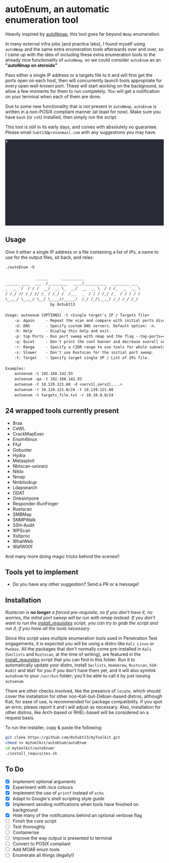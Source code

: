 # autoEnum, an automatic enumeration tool

Heavily inspired by [autoNmap](../autoNmap/README.md), this tool goes far beyond `Nmap` enumeration.

In many external infra jobs (and practice labs), I found myself using `autoNmap` and the same extra enumeration tools afterwards over and over, so I came up with the idea of including these extra enumeration tools to the already nice functionality of `autoNmap`, so we could consider `autoEnum` as an **"autoNmap on steroids"**

Pass either a single IP address or a targets file to it and will first get the ports open on each host, then will concurrently launch tools appropriate for every open well-known port. These will start working on the background, so allow a few moments for them to run completely. You will get a notification on your terminal when each of them are done.

Due to some new functionality that is not present in `autoNmap`, `autoEnum` is written in a non-POSIX compliant manner (at least for now). Make sure you have `bash` (or `zsh`) installed, then simply run the script.

This tool is still in its early days, and comes with absolutely no guarantee. Please email `5ubt13@protonmail.com` with any suggestions you may have.

![autoEnum_gif](autoenum-demo.gif)

## Usage

Give it either a single IP address or a file containing a list of IPs, a name to use for the output files, sit back, and relax:

~~~txt
./autoEnum -h

              _____      __________                         
______ ____  ___  /_________  ____/__________  ________ ___ 
_  __ `/  / / /  __/  __ \_  __/  __  __ \  / / /_  __ `__ \
/ /_/ // /_/ // /_ / /_/ /  /___  _  / / / /_/ /_  / / / / /
\__,_/ \__,_/ \__/ \____//_____/  /_/ /_/\__,_/ /_/ /_/ /_/ 
                    by 0x5ubt13                             
   
Usage: autoenum [OPTIONS] -t <Single target's IP / Targets file>
	-a: Again     - Repeat the scan and compare with initial ports discovered.
	-d: DNS       - Specify custom DNS servers. Default option: -n.
	-h: Help      - Display this help and exit.
	-p: top Ports - Run port sweep with nmap and the flag --top-ports=<your input>
	-q: Quiet     - Don't print the cool banner and decrease overall verbosity.
	-r: Range     - Specify a CIDR range to use tools for whole subnets.
	-s: Slower    - Don't use Rustscan for the initial port sweep.
	-t: Target    - Specify target single IP / List of IPs file.

Examples:
	autoenum -t 192.168.142.93
	autoenum -qa -t 192.168.142.93
	autoenum -t 10.129.121.60 -d <serv1[,serv2],...>
	autoenum -r 10.129.121.0/24 -t 10.129.121.60 
	autoenum -t targets_file.txt -r 10.10.8.0/24 
~~~

## 24 wrapped tools currently present

- Braa
- CeWL
- CrackMapExec
- Enum4linux
- Ffuf
- Gobuster
- Hydra
- Metasploit
- Nbtscan-unixwiz
- Nikto
- Nmap
- Nmblookup
- Ldapsearch
- ODAT
- Onesixtyone
- Responder-RunFinger
- Rustscan
- SMBMap
- SNMPWalk
- SSH-Audit
- WPScan
- Xsltproc
- WhatWeb
- WafW00f

And many more doing magic tricks behind the scenes!!

## Tools yet to implement

- Do you have any other suggestion? Send a PR or a message!

## Installation

*Rustscan is **no longer** a forced pre-requisite, so if you don't have it, no worries, the initial port sweep will be run with nmap instead. If you don't want to run the [install_requisites](./install_requisites.sh) script, you can try to grab the script and run it, if you have all the tools necessary*

Since this script uses multiple enumeration tools used in Penetration Test engagements, it is expected you will be using a distro like `Kali Linux` or `Pwnbox`. All the packages that don't normally come pre-installed in `Kali` (`Seclists` and `Rustscan`, at the time of writing), are featured in the [install_requisites](./install_requisites.sh) script that you can find in this folder. Run it to automatically update your distro, install `Seclists`, `Homebrew`, `Rustscan`, `SSH-Audit` and `ODAT` for you if you don't have them yet, and it will also symlink `autoEnum` to your `/usr/bin` folder; you'll be able to call it by just issuing `autoenum`.

There are other checks involved, like the presence of `locate`, which should cover the installation for other non-Kali-but-Debian-based distros, although Kali, for ease of use, is recommended for package compatibility. If you spot an error, please report it and I will adjust as necessary. Also, installation for other distros, like Arch-based or RHEL-based will be considered on a request basis.

To run the installer, copy & paste the following:

~~~sh
git clone https://github.com/0x5ubt13/myToolkit.git
chmod +x mytoolkit/autoEnum/autoEnum
cd mytoolkit/autoEnum/
./install_requisites.sh
~~~

## To Do

- [x] Implement optional arguments
- [x] Experiment with nice colours
- [x] Implement the use of `printf` instead of `echo`
- [x] Adapt to Google's shell scripting style guide
- [x] Implement sending notifications when tools have finished on background
- [x] Hide many of the notifications behind an optional verbose flag
- [ ] Finish the core script
- [ ] Test thoroughly
- [ ] Containerise
- [ ] Improve the way output is presented to terminal
- [ ] Convert to POSIX compliant
- [ ] Add MOAR enum tools
- [ ] Enumerate all things (legally!)